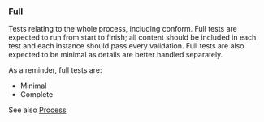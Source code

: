 ### Full

Tests relating to the whole process, including conform. Full tests are expected to run from start to finish; all content should be included in each test and each instance should pass every validation. Full tests are also expected to be minimal as details are better handled separately.

As a reminder, full tests are:

- Minimal
- Complete

See also [Process](https://github.com/abstractfactory/publish/wiki/process)